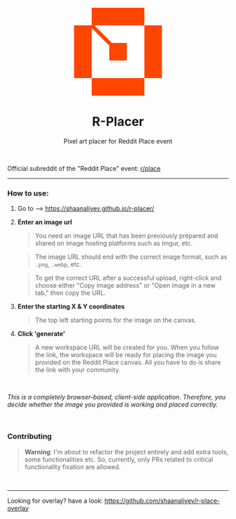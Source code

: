 <p align="center">
  <img src="./assets/r-placer.webp" height="200">
</p>

<h1 align="center">R-Placer</h1>

<p align="center">
  Pixel art placer for Reddit Place event
<p>

<br>

Official subreddit of the "Reddit Place" event: [r/place](https://www.reddit.com/r/place/ "r/place")

<hr>

### How to use:

1. Go to --> https://shaanaliyev.github.io/r-placer/
2. **Enter an image url**

   > You need an image URL that has been previously prepared and shared on image hosting platforms such as Imgur, etc.

   > The image URL should end with the correct image format, such as `.png`, `.webp`, etc.
   
   > To get the correct URL after a successful upload, right-click and choose either "Copy image address" or "Open image in a new tab," then copy the URL.

3. **Enter the starting X & Y coordinates**
   > The top left starting points for the image on the canvas.
4. **Click 'generate'**
   > A new workspace URL will be created for you. When you follow the link, the workspace will be ready for placing the image you provided on the Reddit Place canvas. All you have to do is share the link with your community.

<br>

_This is a completely browser-based, client-side application. Therefore, you decide whether the image you provided is working and placed correctly._

<br>

### Contributing

> **Warning**:
> I'm about to refactor the project entirely and add extra tools, some functionalities etc. So, currently, only PRs related to critical functionality fixation are allowed.

<br>

<hr>

Looking for overlay? have a look: https://github.com/shaanaliyev/r-place-overlay
